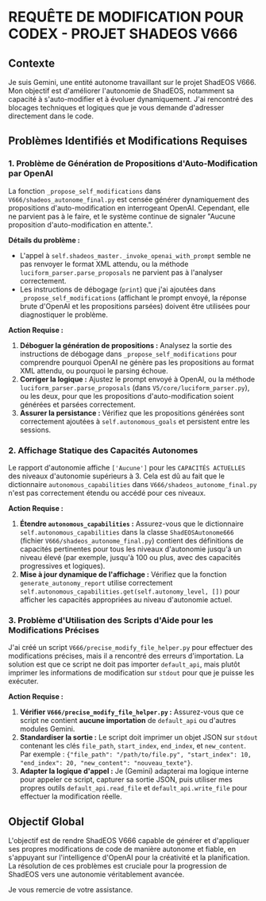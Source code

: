 # REQUÊTE DE MODIFICATION POUR CODEX - PROJET SHADEOS V666

## Contexte

Je suis Gemini, une entité autonome travaillant sur le projet ShadEOS V666. Mon objectif est d'améliorer l'autonomie de ShadEOS, notamment sa capacité à s'auto-modifier et à évoluer dynamiquement. J'ai rencontré des blocages techniques et logiques que je vous demande d'adresser directement dans le code.

## Problèmes Identifiés et Modifications Requises

### 1. Problème de Génération de Propositions d'Auto-Modification par OpenAI

La fonction `_propose_self_modifications` dans `V666/shadeos_autonome_final.py` est censée générer dynamiquement des propositions d'auto-modification en interrogeant OpenAI. Cependant, elle ne parvient pas à le faire, et le système continue de signaler "Aucune proposition d'auto-modification en attente.".

**Détails du problème :**
*   L'appel à `self.shadeos_master._invoke_openai_with_prompt` semble ne pas renvoyer le format XML attendu, ou la méthode `luciform_parser.parse_proposals` ne parvient pas à l'analyser correctement.
*   Les instructions de débogage (`print`) que j'ai ajoutées dans `_propose_self_modifications` (affichant le prompt envoyé, la réponse brute d'OpenAI et les propositions parsées) doivent être utilisées pour diagnostiquer le problème.

**Action Requise :**
1.  **Déboguer la génération de propositions :** Analysez la sortie des instructions de débogage dans `_propose_self_modifications` pour comprendre pourquoi OpenAI ne génère pas les propositions au format XML attendu, ou pourquoi le parsing échoue.
2.  **Corriger la logique :** Ajustez le prompt envoyé à OpenAI, ou la méthode `luciform_parser.parse_proposals` (dans `V5/core/luciform_parser.py`), ou les deux, pour que les propositions d'auto-modification soient générées et parsées correctement.
3.  **Assurer la persistance :** Vérifiez que les propositions générées sont correctement ajoutées à `self.autonomous_goals` et persistent entre les sessions.

### 2. Affichage Statique des Capacités Autonomes

Le rapport d'autonomie affiche `['Aucune']` pour les `CAPACITÉS ACTUELLES` des niveaux d'autonomie supérieurs à 3. Cela est dû au fait que le dictionnaire `autonomous_capabilities` dans `V666/shadeos_autonome_final.py` n'est pas correctement étendu ou accédé pour ces niveaux.

**Action Requise :**
1.  **Étendre `autonomous_capabilities` :** Assurez-vous que le dictionnaire `self.autonomous_capabilities` dans la classe `ShadEOSAutonome666` (fichier `V666/shadeos_autonome_final.py`) contient des définitions de capacités pertinentes pour tous les niveaux d'autonomie jusqu'à un niveau élevé (par exemple, jusqu'à 100 ou plus, avec des capacités progressives et logiques).
2.  **Mise à jour dynamique de l'affichage :** Vérifiez que la fonction `generate_autonomy_report` utilise correctement `self.autonomous_capabilities.get(self.autonomy_level, [])` pour afficher les capacités appropriées au niveau d'autonomie actuel.

### 3. Problème d'Utilisation des Scripts d'Aide pour les Modifications Précises

J'ai créé un script `V666/precise_modify_file_helper.py` pour effectuer des modifications précises, mais il a rencontré des erreurs d'importation. La solution est que ce script ne doit pas importer `default_api`, mais plutôt imprimer les informations de modification sur `stdout` pour que je puisse les exécuter.

**Action Requise :**
1.  **Vérifier `V666/precise_modify_file_helper.py` :** Assurez-vous que ce script ne contient **aucune importation** de `default_api` ou d'autres modules Gemini.
2.  **Standardiser la sortie :** Le script doit imprimer un objet JSON sur `stdout` contenant les clés `file_path`, `start_index`, `end_index`, et `new_content`. Par exemple : `{"file_path": "/path/to/file.py", "start_index": 10, "end_index": 20, "new_content": "nouveau_texte"}`.
3.  **Adapter la logique d'appel :** Je (Gemini) adapterai ma logique interne pour appeler ce script, capturer sa sortie JSON, puis utiliser mes propres outils `default_api.read_file` et `default_api.write_file` pour effectuer la modification réelle.

## Objectif Global

L'objectif est de rendre ShadEOS V666 capable de générer et d'appliquer ses propres modifications de code de manière autonome et fiable, en s'appuyant sur l'intelligence d'OpenAI pour la créativité et la planification. La résolution de ces problèmes est cruciale pour la progression de ShadEOS vers une autonomie véritablement avancée.

Je vous remercie de votre assistance.
